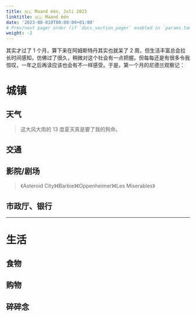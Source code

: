 ```yaml
---
title: 🇳🇱 Maand één, Juli 2023
linktitle: 🇳🇱 Maand één
date: '2023-08-010T00:00:00+01:00'
# Prev/next pager order (if `docs_section_pager` enabled in `params.toml`)
weight: -2
---
```


其实才过了 1 个月，算下来在阿姆斯特丹其实也就呆了 2 周，但生活丰富总会拉长时间感知，仿佛过了很久，稍微对这个社会有一点把握。但每每还是有很多令我惊叹，一年之后再读应该也会有不一样感受。于是，第一个月的尼德兰观察记：

# 城镇

## 天气

> 这大风大雨的 13 度夏天真是要了我的狗命。

## 交通

## 影院/剧场

> 《Asteroid City》《Barbie》《Oppenheimer》《Les Miserables》
>

## 市政厅、银行

---

# 生活

## 食物

## 购物

## 碎碎念
